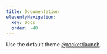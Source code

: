 ```yaml
---
title: Documentation
eleventyNavigation:
  key: Docs
  order: -40
---
```


Use the default theme [@rocket/launch](./launch-theme/index.md).
